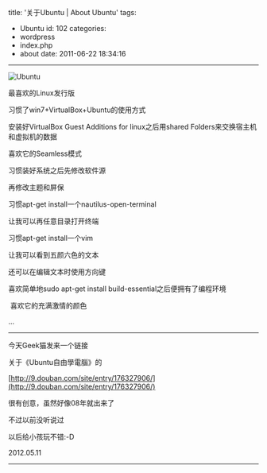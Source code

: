 title: '关于Ubuntu | About Ubuntu'
tags:
  - Ubuntu
id: 102
categories:
  - wordpress
  - index.php
  - about
date: 2011-06-22 18:34:16
---

![](http://localhostr.com/file/5fCdV5q/Ubuntu.jpg "Ubuntu")

最喜欢的Linux发行版

<!--more-->

习惯了win7+VirtualBox+Ubuntu的使用方式

安装好VirtualBox Guest Additions for linux之后用shared Folders来交换宿主机和虚拟机的数据

喜欢它的Seamless模式

习惯装好系统之后先修改软件源

再修改主题和屏保

习惯apt-get install一个nautilus-open-terminal

让我可以再任意目录打开终端

习惯apt-get install一个vim

让我可以看到五颜六色的文本

还可以在编辑文本时使用方向键

喜欢简单地sudo apt-get install build-essential之后便拥有了编程环境

 喜欢它的充满激情的颜色

...

------------------------------------------------------

今天Geek猫发来一个链接

关于《Ubuntu自由學電腦》的

[http://9.douban.com/site/entry/176327906/](http://9.douban.com/site/entry/176327906/)

很有创意，虽然好像08年就出来了

不过以前没听说过

以后给小孩玩不错:-D

2012.05.11

------------------------